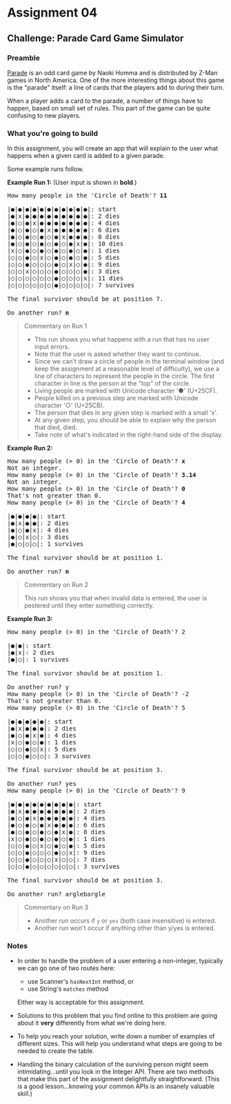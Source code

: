 # Assignment 04

## Challenge: Parade Card Game Simulator

### Preamble

[Parade](https://www.zmangames.com/en/products/parade/) is an odd card game by Naoki Homma and is distributed by Z-Man games in North America. One of the more interesting things about this game is the "parade" itself: a line of cards that the players add to during their turn.

When a player adds a card to the parade, a number of things have to happen, based on small set of rules. This part of the game can be quite confusing to new players.

### What you're going to build

In this assignment, you will create an app that will explain to the user what happens when a given card is added to a given parade.

Some example runs follow.

**Example Run 1:**
(User input is shown in **bold**.)

<pre>
How many people in the 'Circle of Death'? <b>11</b>

|●|●|●|●|●|●|●|●|●|●|●|: start
|●|x|●|●|●|●|●|●|●|●|●|: 2 dies
|●|○|●|x|●|●|●|●|●|●|●|: 4 dies
|●|○|●|○|●|x|●|●|●|●|●|: 6 dies
|●|○|●|○|●|○|●|x|●|●|●|: 8 dies
|●|○|●|○|●|○|●|○|●|x|●|: 10 dies
|x|○|●|○|●|○|●|○|●|○|●|: 1 dies
|○|○|●|○|x|○|●|○|●|○|●|: 5 dies
|○|○|●|○|○|○|●|○|x|○|●|: 9 dies
|○|○|x|○|○|○|●|○|○|○|●|: 3 dies
|○|○|○|○|○|○|●|○|○|○|x|: 11 dies
|○|○|○|○|○|○|●|○|○|○|○|: 7 survives

The final survivor should be at position 7.

Do another run? <b>n</b>
</pre>

> Commentary on Run 1
>
> - This run shows you what happens with a run that has no user input errors.
> - Note that the user is asked whether they want to continue.
> - Since we can't draw a circle of people in the terminal window (and keep the assignment at a reasonable level of difficulty), we use a line of characters to represent the people in the circle. The first character in line is the person at the "top" of the circle.
> - Living people are marked with Unicode character '●' (U+25CF).
> - People killed on a previous step are marked with Unicode character '○' (U+25CB).
> - The person that dies in any given step is marked with a small 'x'.
> - At any given step, you should be able to explain why the person that died, died.
> - Take note of what's indicated in the right-hand side of the display.

**Example Run 2:**

<pre>
How many people (> 0) in the 'Circle of Death'? <b>x</b>
Not an integer.
How many people (> 0) in the 'Circle of Death'? <b>3.14</b>
Not an integer.
How many people (> 0) in the 'Circle of Death'? <b>0</b>
That's not greater than 0.
How many people (> 0) in the 'Circle of Death'? <b>4</b>

|●|●|●|●|: start
|●|x|●|●|: 2 dies
|●|○|●|x|: 4 dies
|●|○|x|○|: 3 dies
|●|○|○|○|: 1 survives

The final survivor should be at position 1.

Do another run? <b>n</b>
</pre>

> Commentary on Run 2
>
> This run shows you that when invalid data is entered, the user is pestered until they enter something correctly.

**Example Run 3:**

<pre>
How many people (> 0) in the 'Circle of Death'? 2

|●|●|: start
|●|x|: 2 dies
|●|○|: 1 survives

The final survivor should be at position 1.

Do another run? y
How many people (> 0) in the 'Circle of Death'? -2
That's not greater than 0.
How many people (> 0) in the 'Circle of Death'? 5

|●|●|●|●|●|: start
|●|x|●|●|●|: 2 dies
|●|○|●|x|●|: 4 dies
|x|○|●|○|●|: 1 dies
|○|○|●|○|x|: 5 dies
|○|○|●|○|○|: 3 survives

The final survivor should be at position 3.

Do another run? yes
How many people (> 0) in the 'Circle of Death'? 9

|●|●|●|●|●|●|●|●|●|: start
|●|x|●|●|●|●|●|●|●|: 2 dies
|●|○|●|x|●|●|●|●|●|: 4 dies
|●|○|●|○|●|x|●|●|●|: 6 dies
|●|○|●|○|●|○|●|x|●|: 8 dies
|x|○|●|○|●|○|●|○|●|: 1 dies
|○|○|●|○|x|○|●|○|●|: 5 dies
|○|○|●|○|○|○|●|○|x|: 9 dies
|○|○|●|○|○|○|x|○|○|: 7 dies
|○|○|●|○|○|○|○|○|○|: 3 survives

The final survivor should be at position 3.

Do another run? arglebargle
</pre>

> Commentary on Run 3
>
> - Another run occurs if `y` or `yes` (both case insensitive) is entered.
> - Another run won't occur if anything other than y/yes is entered.

### Notes

- In order to handle the problem of a user entering a non-integer, typically we can go one of two routes here:

  - use Scanner's `hasNextInt` method, or
  - use String's `matches` method

  Either way is acceptable for this assignment.

- Solutions to this problem that you find online to this problem are going about it **very** differently from what we're doing here.
- To help you reach your solution, write down a number of examples of different sizes. This will help you understand what steps are going to be needed to create the table.
- Handling the binary calculation of the surviving person might seem intimidating...until you look in the Integer API. There are two methods that make this part of the assignment delightfully straightforward. (This is a good lesson...knowing your common APIs is an insanely valuable skill.)
